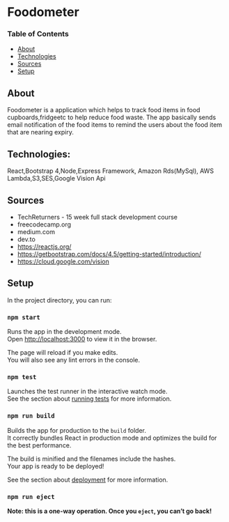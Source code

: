 # Foodometer
### Table of Contents
* [About](#about)
* [Technologies](#technologies)
* [Sources](#sources)
* [Setup](#setup)

## About
Foodometer is a application which helps to track food items in food cupboards,fridgeetc to help reduce food waste. The app basically sends email notification of the food items to remind the users about the food item that are nearing expiry.

## Technologies:
 React,Bootstrap 4,Node,Express Framework, Amazon Rds(MySql), AWS Lambda,S3,SES,Google Vision Api


## Sources
* TechReturners - 15 week full stack development course
* freecodecamp.org
* medium.com
* dev.to
* https://reactjs.org/
* https://getbootstrap.com/docs/4.5/getting-started/introduction/
* https://cloud.google.com/vision

## Setup

In the project directory, you can run:

### `npm start`

Runs the app in the development mode.<br />
Open [http://localhost:3000](http://localhost:3000) to view it in the browser.

The page will reload if you make edits.<br />
You will also see any lint errors in the console.

### `npm test`

Launches the test runner in the interactive watch mode.<br />
See the section about [running tests](https://facebook.github.io/create-react-app/docs/running-tests) for more information.

### `npm run build`

Builds the app for production to the `build` folder.<br />
It correctly bundles React in production mode and optimizes the build for the best performance.

The build is minified and the filenames include the hashes.<br />
Your app is ready to be deployed!

See the section about [deployment](https://facebook.github.io/create-react-app/docs/deployment) for more information.

### `npm run eject`

**Note: this is a one-way operation. Once you `eject`, you can’t go back!**

